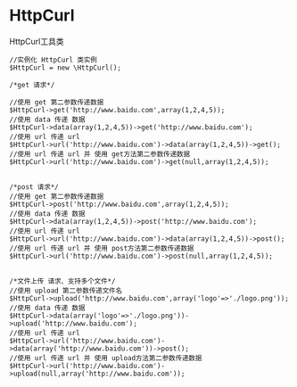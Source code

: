 # HttpCurl
HttpCurl工具类

    //实例化 HttpCurl 类实例
    $HttpCurl = new \HttpCurl();

    /*get 请求*/

    //使用 get 第二参数传递数据
    $HttpCurl->get('http://www.baidu.com',array(1,2,4,5));
    //使用 data 传递 数据
    $HttpCurl->data(array(1,2,4,5))->get('http://www.baidu.com');
    //使用 url 传递 url
    $HttpCurl->url('http://www.baidu.com')->data(array(1,2,4,5))->get();
    //使用 url 传递 url 并 使用 get方法第二参数传递数据
    $HttpCurl->url('http://www.baidu.com')->get(null,array(1,2,4,5));


    /*post 请求*/
    //使用 get 第二参数传递数据
    $HttpCurl->post('http://www.baidu.com',array(1,2,4,5));
    //使用 data 传递 数据
    $HttpCurl->data(array(1,2,4,5))->post('http://www.baidu.com');
    //使用 url 传递 url
    $HttpCurl->url('http://www.baidu.com')->data(array(1,2,4,5))->post();
    //使用 url 传递 url 并 使用 post方法第二参数传递数据
    $HttpCurl->url('http://www.baidu.com')->post(null,array(1,2,4,5));


    /*文件上传 请求、支持多个文件*/
    //使用 upload 第二参数传递文件名
    $HttpCurl->upload('http://www.baidu.com',array('logo'=>'./logo.png'));
    //使用 data 传递 数据
    $HttpCurl->data(array('logo'=>'./logo.png'))->upload('http://www.baidu.com');
    //使用 url 传递 url
    $HttpCurl->url('http://www.baidu.com')->data(array('http://www.baidu.com'))->post();
    //使用 url 传递 url 并 使用 upload方法第二参数传递数据
    $HttpCurl->url('http://www.baidu.com')->upload(null,array('http://www.baidu.com'));
